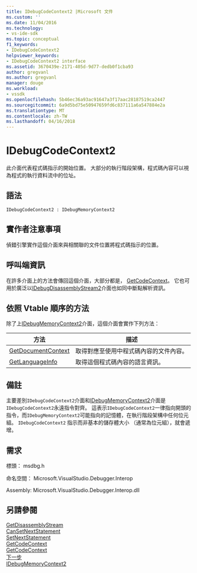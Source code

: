 ```yaml
---
title: IDebugCodeContext2 |Microsoft 文件
ms.custom: ''
ms.date: 11/04/2016
ms.technology:
- vs-ide-sdk
ms.topic: conceptual
f1_keywords:
- IDebugCodeContext2
helpviewer_keywords:
- IDebugCodeContext2 interface
ms.assetid: 3670439e-2171-405d-9d77-dedb0f1cba93
author: gregvanl
ms.author: gregvanl
manager: douge
ms.workload:
- vssdk
ms.openlocfilehash: 5b46ec36a93ac91647a3f17aac28187519ca2447
ms.sourcegitcommit: 6a9d5bd75e50947659fd6c837111a6a547884e2a
ms.translationtype: MT
ms.contentlocale: zh-TW
ms.lasthandoff: 04/16/2018
---
```

# <a name="idebugcodecontext2"></a>IDebugCodeContext2
此介面代表程式碼指示的開始位置。 大部分的執行階段架構，程式碼內容可以視為程式的執行資料流中的位址。  
  
## <a name="syntax"></a>語法  
  
```  
IDebugCodeContext2 : IDebugMemoryContext2  
```  
  
## <a name="notes-for-implementers"></a>實作者注意事項  
 偵錯引擎實作這個介面來與相關聯的文件位置將程式碼指示的位置。  
  
## <a name="notes-for-callers"></a>呼叫端資訊  
 在許多介面上的方法會傳回這個介面，大部分都是， [GetCodeContext](../../../extensibility/debugger/reference/idebugstackframe2-getcodecontext.md)。 它也可用於廣泛以[IDebugDisassemblyStream2](../../../extensibility/debugger/reference/idebugdisassemblystream2.md)介面也如同中斷點解析資訊。  
  
## <a name="methods-in-vtable-order"></a>依照 Vtable 順序的方法  
 除了上[IDebugMemoryContext2](../../../extensibility/debugger/reference/idebugmemorycontext2.md)介面，這個介面會實作下列方法：  
  
|方法|描述|  
|------------|-----------------|  
|[GetDocumentContext](../../../extensibility/debugger/reference/idebugcodecontext2-getdocumentcontext.md)|取得對應至使用中程式碼內容的文件內容。|  
|[GetLanguageInfo](../../../extensibility/debugger/reference/idebugcodecontext2-getlanguageinfo.md)|取得這個程式碼內容的語言資訊。|  
  
## <a name="remarks"></a>備註  
 主要差別`IDebugCodeContext2`介面和[IDebugMemoryContext2](../../../extensibility/debugger/reference/idebugmemorycontext2.md)介面是`IDebugCodeContext2`永遠指令對齊。 這表示`IDebugCodeContext2`一律指向開頭的指令，而`IDebugMemoryContext2`可能指向的記憶體，在執行階段架構中任何位元組。 `IDebugCodeContext2` 指示而非基本的儲存體大小 （通常為位元組），就會遞增。  
  
## <a name="requirements"></a>需求  
 標頭： msdbg.h  
  
 命名空間： Microsoft.VisualStudio.Debugger.Interop  
  
 Assembly: Microsoft.VisualStudio.Debugger.Interop.dll  
  
## <a name="see-also"></a>另請參閱  
 [GetDisassemblyStream](../../../extensibility/debugger/reference/idebugprogram2-getdisassemblystream.md)   
 [CanSetNextStatement](../../../extensibility/debugger/reference/idebugthread2-cansetnextstatement.md)   
 [SetNextStatement](../../../extensibility/debugger/reference/idebugthread2-setnextstatement.md)   
 [GetCodeContext](../../../extensibility/debugger/reference/idebugcanstopevent2-getcodecontext.md)   
 [GetCodeContext](../../../extensibility/debugger/reference/idebugstackframe2-getcodecontext.md)   
 [下一步](../../../extensibility/debugger/reference/ienumdebugcodecontexts2-next.md)   
 [IDebugMemoryContext2](../../../extensibility/debugger/reference/idebugmemorycontext2.md)